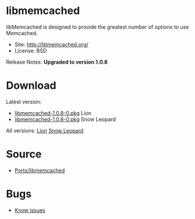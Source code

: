 

# libmemcached #

libMemcached is designed to provide the greatest number of options to use Memcached.

  * Site: http://libmemcached.org/
  * License: BSD

Release Notes:
**Upgraded to version 1.0.8**


# Download #

Latest version:
  * [libmemcached-1.0.8-0.pkg](http://code.google.com/p/rudix/downloads/detail?name=libmemcached-1.0.8-0.pkg) Lion
  * [libmemcached-1.0.8-0.pkg](http://code.google.com/p/rudix-snowleopard/downloads/detail?name=libmemcached-1.0.8-0.pkg) Snow Leopard

All versions: [Lion](http://code.google.com/p/rudix/downloads/list?q=libmemcached) [Snow Leopard](http://code.google.com/p/rudix-snowleopard/downloads/list?q=libmemcached)

# Source #
  * [Ports/libmemcached](http://code.google.com/p/rudix/source/browse/Ports/libmemcached)

# Bugs #
  * [Know issues](http://code.google.com/p/rudix/issues/list?q=libmemcached)
